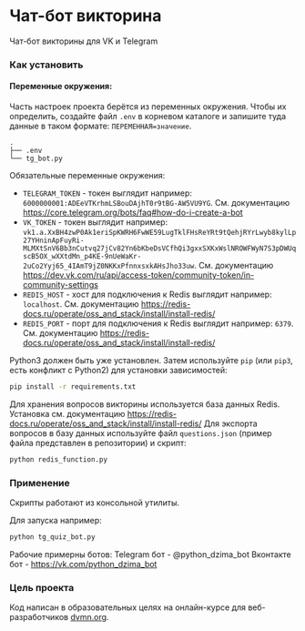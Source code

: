 # Чат-бот викторина
Чат-бот викторины для VK и Telegram

### Как установить
#### Переменные окружения:

Часть настроек проекта берётся из переменных окружения. Чтобы их определить, создайте файл `.env` в корневом каталоге и запишите туда данные в таком формате: `ПЕРЕМЕННАЯ=значение`.

```
.
├── .env
└── tg_bot.py
```
Обязательные переменные окружения:
- `TELEGRAM_TOKEN` - токен выглядит например: `6000000001:ADEeVTKrhmLSBouDAjhT0r9tBG-AW5VU9YG`. См. документацию https://core.telegram.org/bots/faq#how-do-i-create-a-bot
- `VK_TOKEN` - токен выглядит например:
  `vk1.a.XxBH4zwP0Ak1eriSpKWRH6FwWE59LugTklFHsReYRt9tQehjRYrLwyb8kylLp27YHninApFuyRi-MLMXtSnV6Bb3nCutvq27jCv82Yn6bKbeDsVCfhQi3gxxSXKxWslNROWFWyN7S3pDWUqscB5OX_wXXtdMn_p4KE-9nUeWaKr-2uCo2Yyj65_4IAmT9jZ0NKKxPfnnxsxkAHsJho33uw`.
  См. документацию https://dev.vk.com/ru/api/access-token/community-token/in-community-settings
- `REDIS_HOST` - хост для подключения к Redis выглядит например: `localhost`. См. документацию https://redis-docs.ru/operate/oss_and_stack/install/install-redis/
- `REDIS_PORT` - порт для подключения к Redis выглядит например: `6379`. См. документацию https://redis-docs.ru/operate/oss_and_stack/install/install-redis/


Python3 должен быть уже установлен. 
Затем используйте `pip` (или `pip3`, есть конфликт с Python2) для установки зависимостей:

```sh
pip install -r requirements.txt
```

Для хранения вопросов викторины используется база данных Redis.
Установка см. документацию https://redis-docs.ru/operate/oss_and_stack/install/install-redis/ 
Для экспорта вопросов в базу данных используйте файл `questions.json` (пример файла представлен в репозитории) и скрипт: 
```sh
python redis_function.py
```

### Применение
Скрипты работают из консольной утилиты.

Для запуска например:
```sh
python tg_quiz_bot.py
```

Рабочие примерны ботов:
Telegram бот - @python_dzima_bot
Вконтакте бот - https://vk.com/python_dzima_bot


### Цель проекта

Код написан в образовательных целях на онлайн-курсе для веб-разработчиков [dvmn.org](https://dvmn.org/).
